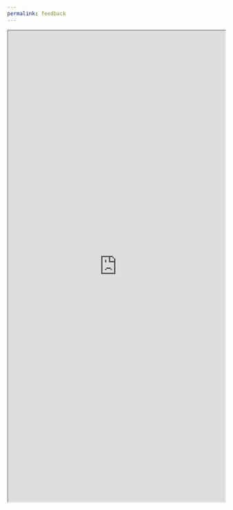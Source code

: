 ```yaml
---
permalink: feedback
---
```


<iframe src="https://airtable.com/embed/shri2dQwaSPMCbJyY?backgroundColor=blue" width="100%" height="1090px"></iframe>